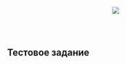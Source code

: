 <p align="center"><img src="http://a-nu.ru/sites/default/files/styles/large/public/efko.jpg?itok=IzpOsZML"></p>
<br><br>
<h2>Тестовое задание</h2>

